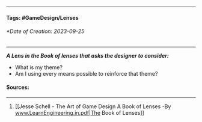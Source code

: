 __________________________________________________________________________
#### **Tags:** #GameDesign/Lenses  
###### *Date of Creation: 2023-09-25
__________________________________________________________________________

***A Lens in the Book of lenses that asks the designer to consider:***
- What is my theme?
- Am I using every means possible to reinforce that theme?
#### Sources:
__________________________________________________________________________
1. [[Jesse Schell - The Art of Game Design A Book of Lenses -By www.LearnEngineering.in.pdf|The Book of Lenses]]
